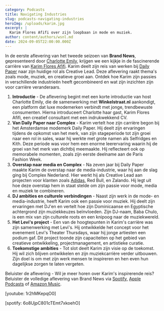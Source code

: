 ```yaml
---
category: Podcasts
title: Navigating Industries
slug: podcasts-navigating-industries
heroImg: /uploads/karim.jpg
excerpt: |
  Karim Flores Afifi over zijn loopbaan in mode en muziek.
author: content/authors/wsnl.md
date: 2024-09-05T22:00:00.000Z
---
```


In de eerste aflevering van het tweede seizoen van **Brand News**, gepresenteerd door [Charlotte Emily](https://www.instagram.com/charlotteemilyb/), krijgen we een kijkje in de fascinerende carrière van [Karim Flores Afifi](https://www.instagram.com/karimfloresafifi/). Karim deelt zijn reis van werken bij [Daily Paper](https://www.winkelstraat.nl/designers/daily-paper) naar zijn huidige rol als Creative Lead. Deze aflevering raakt thema's zoals mode, muziek, en creatieve groei aan. Ontdek hoe Karim zijn passies in verschillende industrieën heeft gecombineerd en wat zijn inzichten zijn voor carrière veranderaars.

1. **Introductie** - De aflevering begint met een korte introductie van host Charlotte Emily, die de samenwerking met **Winkelstraat.nl** aankondigt, een platform dat luxe modemerken verbindt met jonge, trendbewuste consumenten. Hierna introduceert Charlotte haar gast, Karim Flores Afifi, een creatief consultant met een indrukwekkend CV.
2. **Van Daily Paper naar Complex** - Karim vertelt hoe zijn carrière begon bij het Amsterdamse modemerk Daily Paper. Hij deelt zijn ervaringen tijdens de opkomst van het merk, van zijn stageperiode tot zijn groei naar een rol in sales, waar hij werkte met grote namen als Selfridges en Kith. Deze periode was voor hem een enorme leerervaring waarin hij de groei van het merk van dichtbij meemaakte. Hij reflecteert ook op memorabele momenten, zoals zijn eerste deelname aan de Paris Fashion Week.
3. **Overstap naar media en Complex** - Na zeven jaar bij Daily Paper maakte Karim de overstap naar de media-industrie, waar hij aan de slag ging bij Complex Nederland. Hier werkt hij als Creative Lead aan projecten voor klanten zoals [Adidas](https://www.winkelstraat.nl/designers/adidas), Red Bull, en Zalando. Hij legt uit hoe deze overstap hem in staat stelde om zijn passie voor mode, media en muziek te combineren.
4. **DJ ambities en culturele verbindingen** - Naast zijn werk in de mode- en media-industrie, heeft Karim ook een passie voor muziek. Hij deelt zijn ervaringen met DJ'en en vertelt hoe zijn Dominicaanse en Egyptische achtergrond zijn muziekkeuzes beïnvloeden. Zijn DJ-naam, Baba Chulo, is een mix van zijn culturele roots en een knipoog naar de muziekwereld.
5. **Het Levi's project** - Een van de hoogtepunten in Karim's carrière was zijn samenwerking met Levi's. Hij ontwikkelde het concept voor het evenement Levi's Theater Thursdays, waar hij jonge artiesten een podium gaf. Dit project toonde zijn capaciteiten op het gebied van creatieve ontwikkeling, projectmanagement, en artistieke curatie.
6. **Toekomstige ambities** - Tot slot deelt Karim zijn visie op de toekomst. Hij wil zich blijven ontwikkelen en zijn muziekcarrière verder uitbouwen. Zijn doel is om met zijn werk mensen te inspireren en hen even hun dagelijkse zorgen te laten vergeten.

Beluister de aflevering - Wil je meer horen over Karim's inspirerende reis? Beluister de volledige aflevering van Brand News via [Spotify](https://open.spotify.com/episode/6o8UjpC801cTEmt7xkoehO), [Apple Podcasts](https://podcastsconnect.apple.com/login?targetUrl=%2Fmy-podcasts%2Fshow%2Fbrand-news%2Fa3887123-a575-48a0-adad-78c5f1901f00%2Fepisode%2Fnavigating-industries-from-daily-paper-sales-to-complex-creative%2F042c8cc2-e2fe-4e0f-9900-70e79e44c4f5\&authResult=FAILED) of [Amazon Music](https://podcasters.amazon.com/podcasts/41e8acae-a62a-4f3b-ad9b-c3a3f8b95e19/episodes/17a094a3-f25f-4516-916c-74f1daaee225).

\[youtube: 1r2hMKepqO0]

\[spotify: 6o8UjpC801cTEmt7xkoehO]
